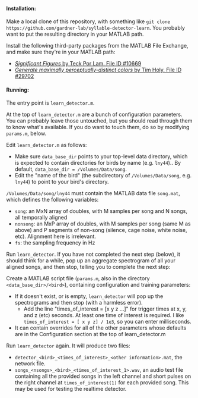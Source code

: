 #### Installation:

Make a local clone of this repository, with something like `git clone https://github.com/gardner-lab/syllable-detector-learn`.  You probably want to put the resulting directory in your MATLAB path.

Install the following third-party packages from the MATLAB File Exchange, and make sure they're in your MATLAB path:
* [_Significant Figures_ by Teck Por Lam.  File ID #10669](https://www.mathworks.com/matlabcentral/fileexchange/10669-significant-figures)
* [_Generate maximally perceptually-distinct colors_ by Tim Holy.  File ID #29702](https://www.mathworks.com/matlabcentral/fileexchange/29702-generate-maximally-perceptually-distinct-colors)

#### Running:

The entry point is `learn_detector.m`.

At the top of `learn_detector.m` are a bunch of configuration parameters.  You can probably leave those untouched, but you should read through them to know what's available.  If you do want to touch them, do so by modifying `params.m`, below.

Edit `learn_detector.m` as follows:
* Make sure `data_base_dir` points to your top-level data directory, which is expected to contain directories for birds by name (e.g. `lny44`)..  By default, `data_base_dir = /Volumes/Data/song`.
* Edit the "name of the bird" (the subdirectory of `/Volumes/Data/song`, e.g. `lny44`) to point to your bird's directory.

`/Volumes/Data/song/lny44` must contain the MATLAB data file `song.mat`, which defines the following variables:
  * `song`: an MxN array of doubles, with M samples per song and N songs, all temporally aligned
  * `nonsong`: an MxP array of doubles, with M samples per song (same M as above) and P segments of non-song (silence, cage noise, white noise, etc).  Alignment here is irrelevant.
  * `fs`: the sampling frequency in Hz

Run `learn_detector`.  If you have not completed the next step (below), it should think for a while, pop up an aggregate spectrogram of all your aligned songs, and then stop, telling you to complete the next step:

Create a MATLAB script file (`params.m`, also in the directory `<data_base_dir>/<bird>`), containing configuration and training parameters:
  * If it doesn't exist, or is empty, `learn_detector` will pop up the spectrograms and then stop (with a harmless error).
    * Add the line "times_of_interest = [x y z ...]" for trigger times at x, y, and z (etc) seconds.  At least one time of interest is required.  I like `times_of_interest = [ x y z] / 1e3`, so you can enter milliseconds.
  * It can contain overrides for all of the other parameters whose defaults are in the Configuration section at the top of learn_detector.m

Run `learn_detector` again.  It will produce two files:
* `detector_<bird>_<times_of_interest>_<other information>.mat`, the network file.
* `songs_<nsongs>_<bird>_<times_of_interest_1>.wav`, an audio test file containing all the provided songs in the left channel and short pulses on the right channel at `times_of_interest(1)` for each provided song.  This may be used for testing the realtime detector.
